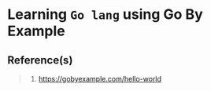 # Learning `Go lang` using Go By Example

## Reference(s)

> 1. <https://gobyexample.com/hello-world>
